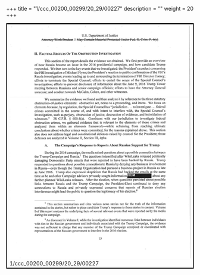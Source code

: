 +++
title = "1/ccc_00200_00299/20_29/00227"
description = ""
weight = 20
+++

<table style="border:2px solid black;max-width:800px;max-height:800px;" 
><tr><td>
<img class="center-fit-jpg"
src="/jpg_/jpg_mueller_report_searchable_227.jpg">
1/ccc_00200_00299/20_29/00227
</img></td></tr></table>
